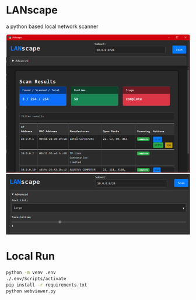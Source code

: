 # LANscape
a python based local network scanner

![screenshot](static/img/demo1.png)
![screenshot](static/img/demo2.png)

# Local Run
```sh
python -m venv .env
./.env/Scripts/activate
pip install -r requirements.txt
python webviewer.py
```

